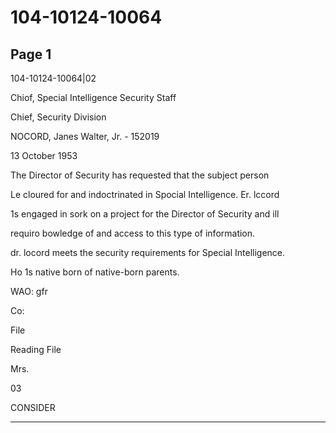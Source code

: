 # 104-10124-10064

## Page 1

104-10124-10064|02

Chiof, Special Intelligence Security Staff

Chief, Security Division

NOCORD, Janes Walter, Jr. - 152019

13 October 1953

The Director of Security has requested that the subject person

Le cloured for and indoctrinated in Spocial Intelligence. Er. lccord

1s engaged in sork on a project for the Director of Security and ill

requiro bowledge of and access to this type of information.

dr. locord meets the security requirements for Special Intelligence.

Ho 1s native born of native-born parents.

WAO: gfr

Co:

File

Reading File

Mrs.

03

CONSIDER

---


